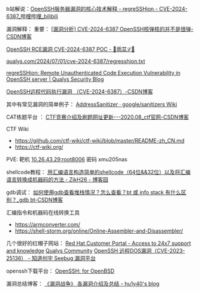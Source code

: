 b站解说：[OpenSSH服务器漏洞的核心技术解释 - regreSSHion - CVE-2024-6387_哔哩哔哩_bilibili](https://www.bilibili.com/video/BV11U411U78q/?spm_id_from=333.337.search-card.all.click&vd_source=d6e96079a5121d2dbb443ca7dced7fdd)


漏洞解释：
重要： [[漏洞分析] CVE-2024-6387 OpenSSH核弹核的并不是很弹-CSDN博客](https://blog.csdn.net/Breeze_CAT/article/details/140126620)

[OpenSSH RCE漏洞 CVE-2024-6387 POC - 🔰雨苁ℒ🔰](https://www.ddosi.org/cve-2024-6387/#%E6%BC%8F%E6%B4%9E%E6%8F%8F%E8%BF%B0)

[qualys.com/2024/07/01/cve-2024-6387/regresshion.txt](https://www.qualys.com/2024/07/01/cve-2024-6387/regresshion.txt)

[regreSSHion: Remote Unauthenticated Code Execution Vulnerability in OpenSSH server | Qualys Security Blog](https://blog.qualys.com/vulnerabilities-threat-research/2024/07/01/regresshion-remote-unauthenticated-code-execution-vulnerability-in-openssh-server)

[OpenSSH远程代码执行漏洞 （CVE-2024-6387）-CSDN博客](https://blog.csdn.net/qq_33163046/article/details/140120378)



其中有常见漏洞的简单例子：
[AddressSanitizer · google/sanitizers Wiki](https://github.com/google/sanitizers/wiki/addresssanitizer)


CAT练题平台 ： [CTF竞赛介绍及刷题网址更新---2020.08_ctf官网-CSDN博客](https://blog.csdn.net/jhsword/article/details/108021024)

CTF Wiki 
* https://github.com/ctf-wiki/ctf-wiki/blob/master/README-zh_CN.md
* https://ctf-wiki.org/



PVE:
靶机 [10.26.43.29:root8006](http://10.26.43.29:8006) 
密码 xmu205nas



shellcode教程：
[用汇编语言构造简单的shellcode（64位&&32位）以及将汇编语言转换成机器码的方法 - ZikH26 - 博客园](https://www.cnblogs.com/ZIKH26/articles/15845766.html)



gdb调试：
[如何使用gdb查看堆栈情况？怎么查看？bt 或 info stack 有什么区别？_gdb bt-CSDN博客](https://blog.csdn.net/Backli/article/details/133128925)



汇编指令和机器码在线转换工具

- https://armconverter.com/
- https://shell-storm.org/online/Online-Assembler-and-Disassembler/



几个很好的红帽子网站：
[Red Hat Customer Portal - Access to 24x7 support and knowledge](https://access.redhat.com/)
[Qualys Community](https://community.qualys.com/)
[OpenSSH 远程DOS漏洞（CVE-2023-25136） - 知道创宇 Seebug 漏洞平台](https://qkl.seebug.org/vuldb/ssvid-99645)



openssh下载平台：
[OpenSSH: for OpenBSD](https://www.openssh.com/openbsd.html)



漏洞总结博客：
[《漏洞战争》 各漏洞介绍及总结 - hu1y40's blog](http://www.huiyao.love/2023/10/11/%e3%80%8a%e6%bc%8f%e6%b4%9e%e6%88%98%e4%ba%89%e3%80%8b-%e5%90%84%e6%bc%8f%e6%b4%9e%e4%bb%8b%e7%bb%8d%e5%8f%8a%e6%80%bb%e7%bb%93/)

